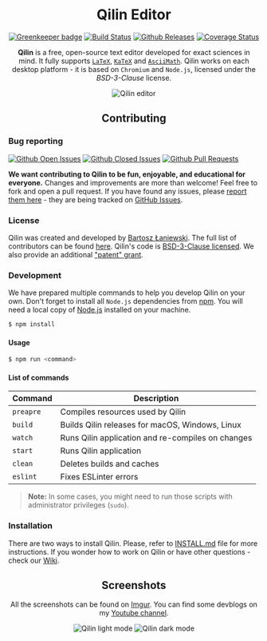 <div align="center">
  <h1>Qilin Editor</h1>

[![Greenkeeper badge](https://badges.greenkeeper.io/qilin-editor/qilin-app.svg)](https://greenkeeper.io/)
[![Build Status](https://img.shields.io/travis/qilin-editor/qilin-app.svg)](https://travis-ci.org/qilin-editor/qilin-app/)
[![Github Releases](https://img.shields.io/github/downloads/qilin-editor/qilin-app/latest/total.svg)](https://github.com/qilin-editor/qilin-app/releases)
[![Coverage Status](https://coveralls.io/repos/github/qilin-editor/qilin-app/badge.svg?branch=master)](https://coveralls.io/github/qilin-editor/qilin-app?branch=master)
  <br>

**Qilin** is a free, open-source text editor developed for exact sciences in mind. It fully supports [`LaTeX`](https://www.latex-project.org/), [`KaTeX`](https://khan.github.io/KaTeX/) and [`AsciiMath`](http://asciimath.org/). Qilin works on each desktop platform - it is based on `Chromium` and `Node.js`, licensed under the *BSD-3-Clause* license.

![Qilin editor](https://i.imgur.com/VOGLGv5.png)
</div>

<h2 align="center">Contributing</h2>

### Bug reporting

[![Github Open Issues](https://img.shields.io/github/issues-raw/qilin-editor/qilin-app.svg)](https://github.com/qilin-editor/qilin-app/issues)
[![Github Closed Issues](https://img.shields.io/github/issues-closed-raw/qilin-editor/qilin-app.svg)](https://github.com/qilin-editor/qilin-app/issues?q=is%3Aissue+is%3Aclosed)
[![Github Pull Requests](https://img.shields.io/github/issues-pr-raw/qilin-editor/qilin-app.svg)](https://github.com/qilin-editor/qilin-app/pulls)

**We want contributing to Qilin to be fun, enjoyable, and educational for everyone.** Changes and improvements are more than welcome! Feel free to fork and open a pull request. If you have found any issues, please [report them here](https://github.com/qilin-editor/qilin-app/issues/new) - they are being tracked on [GitHub Issues](https://github.com/qilin-editor/qilin-app/issues).

### License

Qilin was created and developed by [Bartosz Łaniewski](https://github.com/Bartozzz). The full list of contributors can be found [here](https://github.com/qilin-editor/qilin-app/graphs/contributors). Qilin's code is [BSD-3-Clause licensed](https://github.com/qilin-editor/qilin-app/blob/master/LICENSE). We also provide an additional ["patent" grant](https://github.com/qilin-editor/qilin-app/blob/master/PATENTS).

### Development

We have prepared multiple commands to help you develop Qilin on your own. Don't forget to install all `Node.js` dependencies from [npm](https://www.npmjs.com/). You will need a local copy of [Node.js](https://nodejs.org/en/) installed on your machine.

```bash
$ npm install
```

#### Usage

```bash
$ npm run <command>
```

#### List of commands

| Command       | Description                                       |
|---------------|---------------------------------------------------|
| `preapre`     | Compiles resources used by Qilin                  |
| `build`       | Builds Qilin releases for macOS, Windows, Linux   |
| `watch`       | Runs Qilin application and re-compiles on changes |
| `start`       | Runs Qilin application                            |
| `clean`       | Deletes builds and caches                         |
| `eslint`      | Fixes ESLinter errors                             |

> **Note:** In some cases, you might need to run those scripts with administrator privileges (`sudo`).

### Installation

There are two ways to install Qilin. Please, refer to [INSTALL.md](INSTALL.md) file for more instructions. If you wonder how to work on Qilin or have other questions - check our [Wiki](https://github.com/qilin-editor/qilin-app/wiki).

<div align="center">
  <h2>Screenshots</h2>

All the screenshots can be found on [Imgur](http://imgur.com/a/CVOFC). You can find some devblogs on my [Youtube channel](https://www.youtube.com/playlist?list=PLK2Lb6JZ41iOvtBN4H5GLELHYJDOVZTGN).

![Qilin light mode](https://i.imgur.com/LYzVw99.png)
![Qilin dark mode](https://i.imgur.com/utXxWLf.png)
</div>
